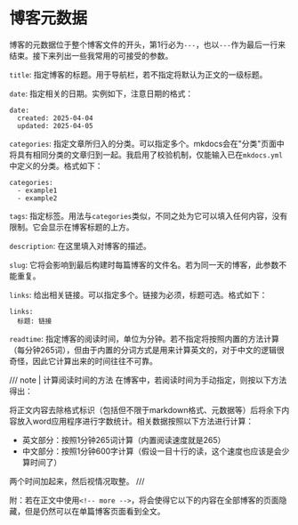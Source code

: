 # 博客元数据

博客的元数据位于整个博客文件的开头，第1行必为`---`，也以`---`作为最后一行来结束。接下来列出一些我常用的可接受的参数。

`title`: 指定博客的标题。用于导航栏，若不指定将默认为正文的一级标题。

`date`: 指定相关的日期。实例如下，注意日期的格式：

```text
date: 
  created: 2025-04-04
  updated: 2025-04-05
```

`categories`: 指定文章所归入的分类。可以指定多个。mkdocs会在"分类"页面中将具有相同分类的文章归到一起。我启用了校验机制，仅能输入已在`mkdocs.yml`中定义的分类。格式如下：

```text
categories:
  - example1
  - example2
```

`tags`: 指定标签。用法与`categories`类似，不同之处为它可以填入任何内容，没有限制。它会显示在博客标题的上方。

`description`: 在这里填入对博客的描述。

`slug`: 它将会影响到最后构建时每篇博客的文件名。若为同一天的博客，此参数不能重复。

`links`: 给出相关链接。可以指定多个。链接为必须，标题可选。格式如下：

```text
links:
  标题: 链接
```

`readtime`: 指定博客的阅读时间，单位为分钟。若不指定将按照内置的方法计算（每分钟265词），但由于内置的分词方式是用来计算英文的，对于中文的逻辑很奇怪，因此它计算出来的时间往往不可靠。

/// note | 计算阅读时间的方法
在博客中，若阅读时间为手动指定，则按以下方法得出：

将正文内容去除格式标识（包括但不限于markdown格式、元数据等）后将余下内容放入word应用程序进行字数统计。相关数据按照以下方法进行计算：

- 英文部分：按照1分钟265词计算（内置阅读速度就是265）
- 中文部分：按照1分钟600字计算（假设一目十行的读，这个速度也应该是会少算时间了）

两个时间加起来，然后视情况取整。
///

附：若在正文中使用`<!-- more -->`，将会使得它以下的内容在全部博客的页面隐藏，但是仍然可以在单篇博客页面看到全文。
